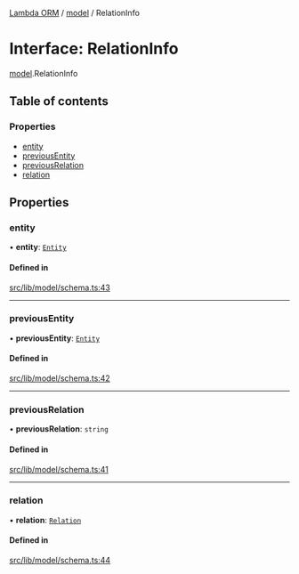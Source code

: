 [Lambda ORM](../README.md) / [model](../modules/model.md) / RelationInfo

# Interface: RelationInfo

[model](../modules/model.md).RelationInfo

## Table of contents

### Properties

- [entity](model.RelationInfo.md#entity)
- [previousEntity](model.RelationInfo.md#previousentity)
- [previousRelation](model.RelationInfo.md#previousrelation)
- [relation](model.RelationInfo.md#relation)

## Properties

### entity

• **entity**: [`Entity`](model.Entity.md)

#### Defined in

[src/lib/model/schema.ts:43](https://github.com/FlavioLionelRita/lambda-orm/blob/8e54723/src/lib/model/schema.ts#L43)

___

### previousEntity

• **previousEntity**: [`Entity`](model.Entity.md)

#### Defined in

[src/lib/model/schema.ts:42](https://github.com/FlavioLionelRita/lambda-orm/blob/8e54723/src/lib/model/schema.ts#L42)

___

### previousRelation

• **previousRelation**: `string`

#### Defined in

[src/lib/model/schema.ts:41](https://github.com/FlavioLionelRita/lambda-orm/blob/8e54723/src/lib/model/schema.ts#L41)

___

### relation

• **relation**: [`Relation`](model.Relation.md)

#### Defined in

[src/lib/model/schema.ts:44](https://github.com/FlavioLionelRita/lambda-orm/blob/8e54723/src/lib/model/schema.ts#L44)
